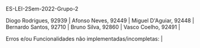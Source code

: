 ES-LEI-2Sem-2022-Grupo-2

Diogo Rodrigues, 92939 | 
Afonso Neves, 92449 | 
Miguel D'Aguiar, 92448 | 
Bernardo Santos, 92710 | 
Bruno Silva, 92860 | 
Vasco Coelho, 92491 | 

Erros e/ou Funcionalidades não implementadas/incompletas: | 
